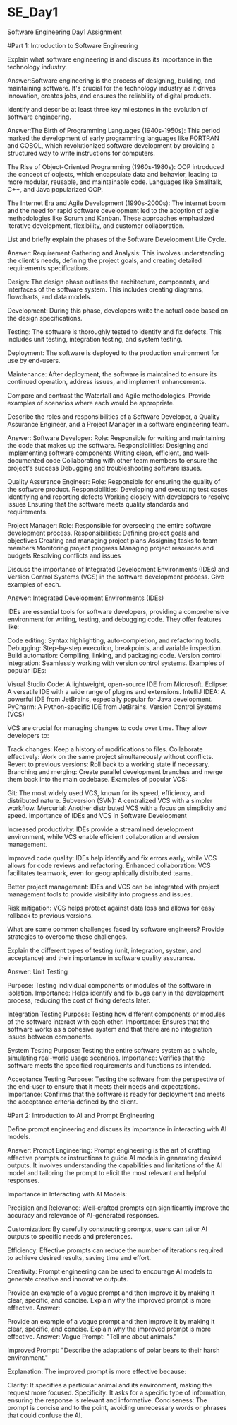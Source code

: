 # SE_Day1
Software Engineering Day1 Assignment

#Part 1: Introduction to Software Engineering

Explain what software engineering is and discuss its importance in the technology industry.

Answer:Software engineering is the process of designing, building, and maintaining software. It's crucial for the technology industry as it drives innovation, creates jobs, and ensures the reliability of digital products.

Identify and describe at least three key milestones in the evolution of software engineering.

Answer:The Birth of Programming Languages (1940s-1950s): This period marked the development of early programming languages like FORTRAN and COBOL, which revolutionized software development by providing a structured way to write instructions for computers.

The Rise of Object-Oriented Programming (1960s-1980s): OOP introduced the concept of objects, which encapsulate data and behavior, leading to more modular, reusable, and maintainable code. Languages like Smalltalk, C++, and Java popularized OOP.

The Internet Era and Agile Development (1990s-2000s): The internet boom and the need for rapid software development led to the adoption of agile methodologies like Scrum and Kanban. These approaches emphasized iterative development, flexibility, and customer collaboration.


List and briefly explain the phases of the Software Development Life Cycle.

Answer:
Requirement Gathering and Analysis: This involves understanding the client's needs, defining the project goals, and creating detailed requirements specifications.

Design: The design phase outlines the architecture, components, and interfaces of the software system. This includes creating diagrams, flowcharts, and data models.

Development: During this phase, developers write the actual code based on the design specifications.

Testing: The software is thoroughly tested to identify and fix defects. This includes unit testing, integration testing, and system testing.

Deployment: The software is deployed to the production environment for use by end-users.

Maintenance: After deployment, the software is maintained to ensure its continued operation, address issues, and implement enhancements.


Compare and contrast the Waterfall and Agile methodologies. Provide examples of scenarios where each would be appropriate.


Describe the roles and responsibilities of a Software Developer, a Quality Assurance Engineer, and a Project Manager in a software engineering team.

Answer:
Software Developer:
Role: Responsible for writing and maintaining the code that makes up the software.
Responsibilities:
Designing and implementing software components
Writing clean, efficient, and well-documented code
Collaborating with other team members to ensure the project's success
Debugging and troubleshooting software issues.

Quality Assurance Engineer:
Role: Responsible for ensuring the quality of the software product.
Responsibilities:
Developing and executing test cases
Identifying and reporting defects
Working closely with developers to resolve issues
Ensuring that the software meets quality standards and requirements.

Project Manager:
Role: Responsible for overseeing the entire software development process.
Responsibilities:
Defining project goals and objectives
Creating and managing project plans
Assigning tasks to team members
Monitoring project progress
Managing project resources and budgets
Resolving conflicts and issues


Discuss the importance of Integrated Development Environments (IDEs) and Version Control Systems (VCS) in the software development process. Give examples of each.

Answer:
Integrated Development Environments (IDEs)

IDEs are essential tools for software developers, providing a comprehensive environment for writing, testing, and debugging code. They offer features like:

Code editing: Syntax highlighting, auto-completion, and refactoring tools.
Debugging: Step-by-step execution, breakpoints, and variable inspection.
Build automation: Compiling, linking, and packaging code.
Version control integration: Seamlessly working with version control systems.
Examples of popular IDEs:

Visual Studio Code: A lightweight, open-source IDE from Microsoft.
Eclipse: A versatile IDE with a wide range of plugins and extensions.
IntelliJ IDEA: A powerful IDE from JetBrains, especially popular for Java development.
PyCharm: A Python-specific IDE from JetBrains.
Version Control Systems (VCS)

VCS are crucial for managing changes to code over time. They allow developers to:

Track changes: Keep a history of modifications to files.
Collaborate effectively: Work on the same project simultaneously without conflicts.
Revert to previous versions: Roll back to a working state if necessary.
Branching and merging: Create parallel development branches and merge them back into the main codebase.
Examples of popular VCS:

Git: The most widely used VCS, known for its speed, efficiency, and distributed nature.
Subversion (SVN): A centralized VCS with a simpler workflow.
Mercurial: Another distributed VCS with a focus on simplicity and speed.
Importance of IDEs and VCS in Software Development

Increased productivity: IDEs provide a streamlined development environment, while VCS enable efficient collaboration and version management.

Improved code quality: IDEs help identify and fix errors early, while VCS allows for code reviews and refactoring.
Enhanced collaboration: VCS facilitates teamwork, even for geographically distributed teams.

Better project management: IDEs and VCS can be integrated with project management tools to provide visibility into progress and issues.

Risk mitigation: VCS helps protect against data loss and allows for easy rollback to previous versions.

What are some common challenges faced by software engineers? Provide strategies to overcome these challenges.


Explain the different types of testing (unit, integration, system, and acceptance) and their importance in software quality assurance.

Answer:
Unit Testing

Purpose: Testing individual components or modules of the software in isolation.
Importance: Helps identify and fix bugs early in the development process, reducing the cost of fixing defects later.

Integration Testing
Purpose: Testing how different components or modules of the software interact with each other.
Importance: Ensures that the software works as a cohesive system and that there are no integration issues between components.

System Testing
Purpose: Testing the entire software system as a whole, simulating real-world usage scenarios.
Importance: Verifies that the software meets the specified requirements and functions as intended.

Acceptance Testing
Purpose: Testing the software from the perspective of the end-user to ensure that it meets their needs and expectations.
Importance: Confirms that the software is ready for deployment and meets the acceptance criteria defined by the client.

#Part 2: Introduction to AI and Prompt Engineering


Define prompt engineering and discuss its importance in interacting with AI models.

Answer:
Prompt Engineering:
Prompt engineering is the art of crafting effective prompts or instructions to guide AI models in generating desired outputs. It involves understanding the capabilities and limitations of the AI model and tailoring the prompt to elicit the most relevant and helpful responses.

Importance in Interacting with AI Models:

Precision and Relevance: Well-crafted prompts can significantly improve the accuracy and relevance of AI-generated responses.

Customization: By carefully constructing prompts, users can tailor AI outputs to specific needs and preferences.

Efficiency: Effective prompts can reduce the number of iterations required to achieve desired results, saving time and effort.

Creativity: Prompt engineering can be used to encourage AI models to generate creative and innovative outputs.

Provide an example of a vague prompt and then improve it by making it clear, specific, and concise. Explain why the improved prompt is more effective.
Answer:


Provide an example of a vague prompt and then improve it by making it clear, specific, and concise. Explain why the improved prompt is more effective.
Answer:
Vague Prompt: "Tell me about animals."

Improved Prompt: "Describe the adaptations of polar bears to their harsh environment."

Explanation: The improved prompt is more effective because:

Clarity: It specifies a particular animal and its environment, making the request more focused.
Specificity: It asks for a specific type of information, ensuring the response is relevant and informative.
Conciseness: The prompt is concise and to the point, avoiding unnecessary words or phrases that could confuse the AI.